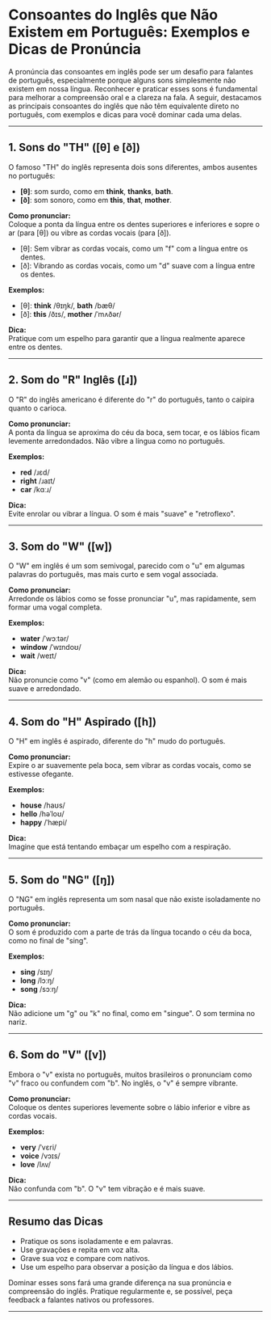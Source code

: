 
# Consoantes do Inglês que Não Existem em Português: Exemplos e Dicas de Pronúncia

A pronúncia das consoantes em inglês pode ser um desafio para falantes de português, especialmente porque alguns sons simplesmente não existem em nossa língua. Reconhecer e praticar esses sons é fundamental para melhorar a compreensão oral e a clareza na fala. A seguir, destacamos as principais consoantes do inglês que não têm equivalente direto no português, com exemplos e dicas para você dominar cada uma delas.

---

## 1. Sons do "TH" ([θ] e [ð])

O famoso "TH" do inglês representa dois sons diferentes, ambos ausentes no português:

- **[θ]**: som surdo, como em **think**, **thanks**, **bath**.
- **[ð]**: som sonoro, como em **this**, **that**, **mother**.

**Como pronunciar:**  
Coloque a ponta da língua entre os dentes superiores e inferiores e sopre o ar (para [θ]) ou vibre as cordas vocais (para [ð]).  
- [θ]: Sem vibrar as cordas vocais, como um "f" com a língua entre os dentes.
- [ð]: Vibrando as cordas vocais, como um "d" suave com a língua entre os dentes.

**Exemplos:**
- [θ]: **think** /θɪŋk/, **bath** /bæθ/
- [ð]: **this** /ðɪs/, **mother** /ˈmʌðər/

**Dica:**  
Pratique com um espelho para garantir que a língua realmente aparece entre os dentes.

---

## 2. Som do "R" Inglês ([ɹ])

O "R" do inglês americano é diferente do "r" do português, tanto o caipira quanto o carioca.

**Como pronunciar:**  
A ponta da língua se aproxima do céu da boca, sem tocar, e os lábios ficam levemente arredondados. Não vibre a língua como no português.

**Exemplos:**
- **red** /ɹɛd/
- **right** /ɹaɪt/
- **car** /kɑːɹ/

**Dica:**  
Evite enrolar ou vibrar a língua. O som é mais "suave" e "retroflexo".

---

## 3. Som do "W" ([w])

O "W" em inglês é um som semivogal, parecido com o "u" em algumas palavras do português, mas mais curto e sem vogal associada.

**Como pronunciar:**  
Arredonde os lábios como se fosse pronunciar "u", mas rapidamente, sem formar uma vogal completa.

**Exemplos:**
- **water** /ˈwɔːtər/
- **window** /ˈwɪndoʊ/
- **wait** /weɪt/

**Dica:**  
Não pronuncie como "v" (como em alemão ou espanhol). O som é mais suave e arredondado.

---

## 4. Som do "H" Aspirado ([h])

O "H" em inglês é aspirado, diferente do "h" mudo do português.

**Como pronunciar:**  
Expire o ar suavemente pela boca, sem vibrar as cordas vocais, como se estivesse ofegante.

**Exemplos:**
- **house** /haʊs/
- **hello** /həˈloʊ/
- **happy** /ˈhæpi/

**Dica:**  
Imagine que está tentando embaçar um espelho com a respiração.

---

## 5. Som do "NG" ([ŋ])

O "NG" em inglês representa um som nasal que não existe isoladamente no português.

**Como pronunciar:**  
O som é produzido com a parte de trás da língua tocando o céu da boca, como no final de "sing".

**Exemplos:**
- **sing** /sɪŋ/
- **long** /lɔːŋ/
- **song** /sɔːŋ/

**Dica:**  
Não adicione um "g" ou "k" no final, como em "singue". O som termina no nariz.

---

## 6. Som do "V" ([v])

Embora o "v" exista no português, muitos brasileiros o pronunciam como "v" fraco ou confundem com "b". No inglês, o "v" é sempre vibrante.

**Como pronunciar:**  
Coloque os dentes superiores levemente sobre o lábio inferior e vibre as cordas vocais.

**Exemplos:**
- **very** /ˈvɛri/
- **voice** /vɔɪs/
- **love** /lʌv/

**Dica:**  
Não confunda com "b". O "v" tem vibração e é mais suave.

---

## Resumo das Dicas

- Pratique os sons isoladamente e em palavras.
- Use gravações e repita em voz alta.
- Grave sua voz e compare com nativos.
- Use um espelho para observar a posição da língua e dos lábios.

Dominar esses sons fará uma grande diferença na sua pronúncia e compreensão do inglês. Pratique regularmente e, se possível, peça feedback a falantes nativos ou professores.

---
```